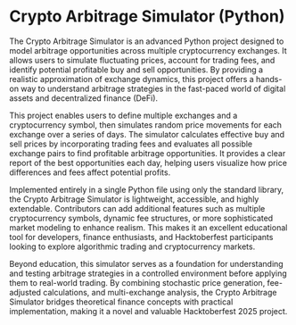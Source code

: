 # Crypto Arbitrage Simulator (Python)

The Crypto Arbitrage Simulator is an advanced Python project designed to model arbitrage opportunities across multiple cryptocurrency exchanges. It allows users to simulate fluctuating prices, account for trading fees, and identify potential profitable buy and sell opportunities. By providing a realistic approximation of exchange dynamics, this project offers a hands-on way to understand arbitrage strategies in the fast-paced world of digital assets and decentralized finance (DeFi).

This project enables users to define multiple exchanges and a cryptocurrency symbol, then simulates random price movements for each exchange over a series of days. The simulator calculates effective buy and sell prices by incorporating trading fees and evaluates all possible exchange pairs to find profitable arbitrage opportunities. It provides a clear report of the best opportunities each day, helping users visualize how price differences and fees affect potential profits.

Implemented entirely in a single Python file using only the standard library, the Crypto Arbitrage Simulator is lightweight, accessible, and highly extendable. Contributors can add additional features such as multiple cryptocurrency symbols, dynamic fee structures, or more sophisticated market modeling to enhance realism. This makes it an excellent educational tool for developers, finance enthusiasts, and Hacktoberfest participants looking to explore algorithmic trading and cryptocurrency markets.

Beyond education, this simulator serves as a foundation for understanding and testing arbitrage strategies in a controlled environment before applying them to real-world trading. By combining stochastic price generation, fee-adjusted calculations, and multi-exchange analysis, the Crypto Arbitrage Simulator bridges theoretical finance concepts with practical implementation, making it a novel and valuable Hacktoberfest 2025 project.
